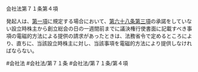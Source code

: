 会社法第７１条第４項

発起人は、[第一項](会社法＿＿＿＿第７１条第１項)に規定する場合において、[第六十八条第三項](会社法＿＿＿＿第６８条第３項)の承諾をしていない設立時株主から創立総会の日の一週間前までに議決権行使書面に記載すべき事項の電磁的方法による提供の請求があったときは、法務省令で定めるところにより、直ちに、当該設立時株主に対し、当該事項を電磁的方法により提供しなければならない。

#会社法
#会社法/第７１条
#会社法/第７１条/第４項
